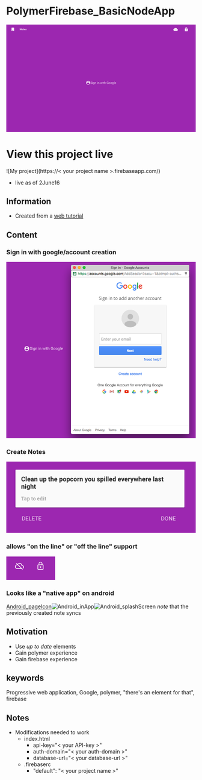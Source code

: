 # PolymerFirebase_BasicNodeApp
![homePageScreenShot](md_img/homePageScreenShot.png)

# View this project live
![My project](https://< your project name >.firebaseapp.com/)
* live as of 2June16

## Information
* Created from a [web tutorial](https://codelabs.developers.google.com/codelabs/polymer-firebase-pwa/index.html?index=..%2F..%2Fio2016#0)

## Content
### Sign in with google/account creation
![googleSignin](md_img/googleSignin.png)

### Create Notes
![noteExample](md_img/noteExample.png)

### allows "on the line" or "off the line" support
![offline](md_img/offline.png)

### Looks like a "native app" on android
[Android_pageIcon](public/md_img/Android_pageIcon.png)![Android_inApp](public/md_img/Android_inApp.png)![Android_splashScreen](public/md_img/Android_splashScreen.png)
*note* that the previously created note syncs


## Motivation
* Use *up to date* elements
* Gain polymer experience
* Gain firebase experience

## keywords
Progressive web application, Google, polymer, "there's an element for that", firebase

## Notes
* Modifications needed to work
  * index.html
    * api-key="< your API-key >"
    * auth-domain="< your auth-domain >"
    * database-url="< your database-url >"
  * .firebaserc
    * "default": "< your project name >"

